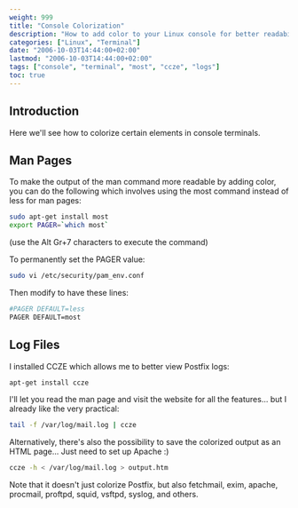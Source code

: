 ```yaml
---
weight: 999
title: "Console Colorization"
description: "How to add color to your Linux console for better readability of man pages and log files"
categories: ["Linux", "Terminal"]
date: "2006-10-03T14:44:00+02:00"
lastmod: "2006-10-03T14:44:00+02:00"
tags: ["console", "terminal", "most", "ccze", "logs"]
toc: true
---
```


## Introduction

Here we'll see how to colorize certain elements in console terminals.

## Man Pages

To make the output of the man command more readable by adding color, you can do the following which involves using the most command instead of less for man pages:

```bash
sudo apt-get install most
export PAGER=`which most`
```

(use the Alt Gr+7 characters to execute the command)

To permanently set the PAGER value:

```bash
sudo vi /etc/security/pam_env.conf
```

Then modify to have these lines:

```bash
#PAGER DEFAULT=less
PAGER DEFAULT=most
```

## Log Files

I installed CCZE which allows me to better view Postfix logs:

```bash
apt-get install ccze
```

I'll let you read the man page and visit the website for all the features... but I already like the very practical:

```bash
tail -f /var/log/mail.log | ccze
```

Alternatively, there's also the possibility to save the colorized output as an HTML page... Just need to set up Apache :)

```bash
ccze -h < /var/log/mail.log > output.htm
```

Note that it doesn't just colorize Postfix, but also fetchmail, exim, apache, procmail, proftpd, squid, vsftpd, syslog, and others.
